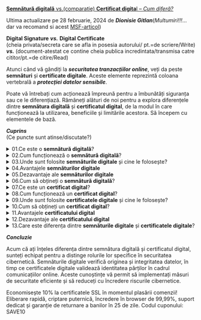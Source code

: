 
[**Semnătură digitală** vs.(comparatie) **Certificat digita**l – *Cum diferă?*](https://www.ssldragon.com/ro/blog/semnatura-digitala-vs-certificat-digital/#get-digital-signature)

Ultima actualizare pe 28 februarie, 2024 de ***Dionisie Gitlan***(*Multumiri!!!*... dar va recomand si acest [MSF-articol](https://support.microsoft.com/ro-ro/office/certificate-%C8%99i-semn%C4%83turi-digitale-8186cd15-e7ac-4a16-8597-22bd163e8e96))

**Digital Signature** ***vs.*** **Digital Certificate**<br/>
(cheia privata/secreta care se afla in posesia autorului/ pt.=de scriere/Write) ***vs.*** (document-atestat ce contine cheia publica incredintata/transmisa catre cititor/pt.=de citire/Read)

Atunci când vă gândiți la ***securitatea tranzacțiilor online***, veți da peste **semnături** și **certificate digitale**. Aceste elemente reprezintă coloana vertebrală a ***protecției datelor sensibile***.

Poate vă întrebați cum acționează împreună pentru a îmbunătăți siguranța sau ce le diferențiază. Rămâneți alături de noi pentru a explora diferențele dintre **semnătura digitală** și **certificatul digital**, de la modul în care funcționează la utilizarea, beneficiile și limitările acestora. Să începem cu elementele de bază.

***Cuprins***<br/>
(Ce puncte sunt atinse/discutate?)

<details>
  <summary>01.Ce este o <b>semnătură digitală</b>?</summary>
    
<hr/>

O semnătură digitală este un tip de semnătură electronică care utilizează o tehnică criptografică pentru a autentifica originea și integritatea documentelor, mesajelor sau programelor informatice digitale. Acesta utilizează un algoritm matematic pentru a genera o amprentă digitală unică, sau “semnătură”, pentru o anumită bucată de date. Această semnătură este individuală pentru expeditor și pentru conținutul semnat, asigurând identitatea expeditorului și garantând că datele rămân intacte în timpul transmiterii.

Semnăturile digitale sunt clasificate după cum urmează:

 - Semnături de **clasa 1** (semnături de e-mail):<br/>
   Aceste semnături verifică legătura dintre o adresă de e-mail și proprietarul său legitim, asigurând autenticitatea e-mailurilor.
 - Semnăturile din **clasa 2** (semnături bazate pe identitate):<br/>
   Acest tip de semnătură validează identificarea unei persoane prin compararea acesteia cu o bază de date verificată în prealabil.
 - Semnăturile din **clasa 3** (semnături validate în persoană):<br/>
   Aceste semnături sunt acordate după validarea persoanei care depune cererea în persoană, asigurând un nivel mai ridicat de încredere și validare pentru tranzacțiile financiare esențiale, cum ar fi platformele de cumpărături online și licitațiile electronice.



<hr/>

</details>

<details>
<summary>02.Cum funcționează o <b>semnătură digitală</b>?</summary>

<hr/>

Acum, să vedem cum funcționează pas cu pas.

 - **Creație**:<br/>
 Pentru a semna un document digital, semnatarul creează mai întâi o semnătură digitală unică folosind un algoritm criptografic, așa cum este specificat în standardul de semnătură digitală. Acest algoritm asigură securitatea și unicitatea semnăturii.
 - **Criptare**: <br/>
 Semnătura digitală este apoi criptată cu ajutorul cheii private a semnatarului, care face parte dintr-o pereche de chei asociată cu un certificat de semnătură digitală. Acest certificat, emis de o autoritate de certificare de încredere, conține informații despre identitatea și cheia publică a semnatarului.
 - **Anexă**:<br/>
 Semnătura digitală criptată este atașată la documentul digital, fie ca fișier separat, fie integrată în documentul în sine. Acest proces garantează că semnătura este inseparabilă de documentul pe care îl autentifică.
 - **Verificare**:<br/>
 La primirea documentului semnat digital, destinatarul utilizează cheia publică a semnatarului, obținută din certificatul de semnătură digitală, pentru a decripta semnătura. Această etapă verifică autenticitatea semnăturii și asocierea acesteia cu documentul.
 - **Verificarea integrității**:<br/>
 Destinatarul efectuează o verificare a integrității documentului cu ajutorul unei funcții hash. Acesta confirmă faptul că documentul nu a fost modificat de când a fost semnat, menținând astfel integritatea acestuia.
 - **Autentificare**: <br/>
 Dacă semnătura decriptată corespunde documentului și dacă verificarea integrității trece, destinatarul poate avea încredere că documentul este autentic și că nu a fost modificat.

<hr/>

</details>

<details>
<summary>03.Unde sunt folosite <b>semnăturile digitale</b> și cine le folosește?</summary>

<hr/>

Semnăturile digitale sunt adoptate pe scară largă în diverse industrii, de la agenții guvernamentale la corporații private. Acestea reprezintă o alternativă mai sigură la semnăturile electronice tradiționale prin utilizarea unor algoritmi complecși.

Această tehnologie este esențială în sectoarele în care securitatea datelor și dovada identității digitale sunt esențiale. În industria bancară și financiară, semnăturile digitale securizează tranzacțiile și acordurile, în timp ce, în mediul juridic, ele confirmă autenticitatea documentelor legale.

Furnizorii de servicii medicale utilizează semnăturile digitale pentru a proteja dosarele pacienților, iar entitățile guvernamentale le folosesc pentru a securiza documentele oficiale și pentru a simplifica procesele administrative. În plus, o semnătură digitală protejează activele digitale ale tuturor tipurilor de întreprinderi. Adoptarea acestora evidențiază accentul pus pe integritatea, eficiența și conformitatea datelor în tranzacțiile electronice.

<hr/>

</details>

<details>
  <summary>04.Avantajele <b>semnăturilor digitale</b></summary>

<hr/>

Prin utilizarea criptografiei, semnăturile digitale vă securizează datele, făcând practic imposibilă modificarea conținutului unui document de către părți neautorizate fără a fi detectate. Această caracteristică fundamentală a integrității datelor înseamnă că puteți avea încredere că informațiile prezentate într-un document semnat digital sunt exact așa cum a intenționat semnatarul.

Atunci când utilizați semnături digitale, nu protejați doar documentele. De asemenea, simplificați procedurile și îmbunătățiți securitatea generală. Iată câteva beneficii cheie:

 - **Eficiență**:<br/>
 Tranzacțiile sunt mai rapide, deoarece documentele pot fi semnate și trimise în format digital, eliminând necesitatea prezenței fizice sau a trimiterii prin poștă.
 - **Reducerea costurilor**: <br/>
 Reduce nevoia de hârtie, tipărire și francatură, ceea ce se traduce în economii semnificative în timp.
 - **Legitimitate juridică**: <br/>
 În multe jurisdicții, semnăturile digitale au același statut juridic ca și semnăturile tradiționale scrise de mână.
 - **Securitate sporită**: <br/>
 Caracteristici precum marcarea timpului și identificarea unică a semnatarului adaugă niveluri de securitate care depășesc ceea ce este posibil cu documentele fizice.
 - **Acceptare globală**: <br/>
 Semnăturile digitale sunt recunoscute și acceptate pe scară largă dincolo de frontiere, facilitând tranzacțiile comerciale internaționale.
 - **Respectarea reglementărilor**: <br/>
 Semnăturile digitale ajută organizațiile să respecte diverse cerințe de reglementare legate de autentificarea și integritatea documentelor, cum ar fi GDPR în Uniunea Europeană sau HIPAA în sectorul sănătății.

<hr/>

</details>

<details>
  <summary>05.Dezavantaje ale <b>semnăturilor digitale</b></summary>

<hr/> 

 - **Complexitatea în gestionarea cheilor**: <br/>
 Gestionarea cheilor criptografice și a certificatelor reprezintă o provocare, necesitând resurse și expertiză suplimentare pentru a asigura o implementare corectă.
 - **Încrederea în infrastructura tehnologică**: <br/>
 Semnăturile digitale depind de infrastructura de chei publice (Public Key Infrastructure – PKI), inclusiv de platforme sigure și autorități de certificare de încredere, care pot fi dificil de stabilit și de menținut în medii diferite.
 - **Probleme de compatibilitate**: <br/>
 Compatibilitatea software-ului este crucială, deoarece acesta trebuie să susțină tehnologia specifică de semnătură digitală, adăugând un alt nivel de complexitate la proces.
 - **Provocări legate de standardizare**: <br/>
 Stabilirea unei interacțiuni armonioase între diverse sisteme necesită standardizare, având în vedere metodele și tehnologiile variate implicate în implementarea semnăturii digitale.
 - **Considerații financiare**: <br/>
   Utilizarea eficientă a semnăturilor digitale implică în mod frecvent achiziționarea de certificate digitale și de software de verificare, ceea ce poate genera costuri substanțiale atât pentru expeditori, cât și pentru destinatari.

<hr/>

</details>

<details>
<summary>06.Cum să obțineți o <b>semnătură digitală</b>?</summary>
  
<hr/>

Obținerea unei semnături digitale necesită o serie de etape tehnice. Totul începe cu alegerea unei autorități de certificare terță parte. Această selecție inițială este foarte importantă, deoarece fiabilitatea și securitatea semnăturii digitale depind de integritatea AC.

 - **Selectați o autoritate de certificare de încredere**: <br/>
 Începeți prin a alege o autoritate de certificare de încredere, cunoscută pentru măsurile sale de securitate solide.
 - **Verificați identitatea dumneavoastră**: <br/>
Trimiteți documentele necesare pentru a confirma identitatea dumneavoastră sau a organizației dumneavoastră în vederea validării.
 - **Generarea perechii de chei**: <br/>
Utilizați un software criptografic, cum ar fi OpenSSL, pentru a genera o cheie privată și una publică – esențiale pentru crearea și verificarea semnăturii digitale.
 - **Obțineți semnătura digitală**: <br/>
Autoritatea de certificare emite un certificat de semnătură digitală, care face legătura între identitatea dumneavoastră și cheia dumneavoastră publică. Asigură autenticitatea semnăturilor digitale.
 - **Instalare și utilizare**: <br/>
Instalați certificatul de semnătură digitală pe serverul sau aplicația dumneavoastră pentru a semna digital documentele în siguranță.

După cum vedeți, am menționat deja certificatul digital în contextul semnăturilor digitale, deoarece acestea fac parte dintr-un sistem mai mare care protejează datele digitale. În secțiunile următoare, vom discuta despre certificatele digitale.

<hr/>

</details>

<details>
<summary>07.Ce este un <b>certificat digital</b>?</summary>

<hr/>

Un certificat digital este un document electronic utilizat pentru a verifica identitatea unei entități, cum ar fi o persoană, un computer, un site web sau o organizație, prin intermediul rețelelor digitale precum internetul. Acesta conține informații despre identitatea entității, cheia publică și semnătura digitală a unei terțe părți de încredere, cunoscută sub numele de autoritate de certificare, care confirmă autenticitatea informațiilor.

<hr/>

</details>

<details>
<summary>08.Cum funcționează un <b>certificat digital</b>?</summary>

<hr/>  

Iată o explicație pas cu pas a modului în care funcționează certificatele digitale:

 - **Criptografia cu cheie publică**: <br/>Certificatele digitale se bazează pe criptografia cu cheie publică. Acest sistem utilizează perechi de chei: o cheie publică și o cheie privată.
 - **Cheia privată a expeditorului**: <br/>Atunci când un expeditor dorește să transmită informații în siguranță, acesta își folosește cheia privată pentru a crea o semnătură digitală pentru date. Această semnătură este unică pentru expeditor și pentru datele transmise.
 - **Cheia publică a expeditorului**: <br/>Cheia publică a expeditorului este disponibilă pentru oricine are nevoie să verifice identitatea expeditorului sau să decripteze datele criptate cu cheia privată a expeditorului.
 - **Chei publice și private**: <br/>Expeditorul își păstrează secretă cheia privată și nu o împărtășește niciodată cu nimeni. Cu toate acestea, aceștia își distribuie gratuit cheia publică altora.
 - **CA emite certificate digitale**: <br/>Aceste certificate conțin cheia publică a expeditorului și alte informații de identificare, cum ar fi numele și organizația acestuia.
 - **Semnătură digitală**: <br/>AC semnează digital certificatele cu ajutorul cheii sale private, asigurând autenticitatea informațiilor.
 - **Verificare**: <br/>Atunci când un destinatar primește date de la expeditor, acesta utilizează cheia publică a expeditorului (obținută din certificatul digital) pentru a verifica semnătura digitală a datelor. În cazul în care semnătura corespunde cheii publice a expeditorului, destinatarul poate fi sigur că datele nu au fost falsificate și că provin într-adevăr de la expeditorul declarat.

<hr/>

</details>

<details>
<summary>09.Unde sunt folosite <b>certificatele digitale</b> și cine le folosește?</summary>  

<hr/>

Exemplele de mai jos ilustrează diversele industrii și entități care se bazează pe certificatele digitale pentru a stabili tranzacții și comunicații online sigure.

 - **Browsere de site-uri web**: <br/>Browsere precum Google Chrome, Mozilla Firefox, Microsoft Edge și Apple Safari utilizează certificate digitale, cunoscute și sub numele de certificate SSL, pentru a verifica identitatea site-urilor web, pentru a stabili conexiuni sigure, pentru a afișa indicatori de securitate pentru utilizatori și pentru a-i avertiza cu privire la riscurile potențiale.
 - **Securitatea e-mailurilor**: <br/>Certificatele digitale, în special certificatele S/MIME, sunt utilizate pentru a cripta e-mailurile trimise între utilizatori, asigurând că numai destinatarii pot accesa conținutul mesajelor.
 - **Site-uri de comerț electronic**: <br/>Site-uri precum Amazon, eBay și Shopify utilizează certificate digitale pentru a securiza tranzacțiile online, asigurându-se că informațiile dumneavoastră personale și financiare rămân confidențiale în timpul achizițiilor.
 - **Dispozitive IoT**: <br/>Dispozitivele Internet of Things (IoT), cum ar fi termostatele inteligente, camerele de securitate și dispozitivele purtabile, utilizează certificate digitale pentru a stabili conexiuni sigure cu alte dispozitive sau servere, protejând datele transmise prin rețea.
 - **Furnizori de VPN**: <br/>Rețeaua privată virtuală (VPN ) utilizează certificate digitale pentru a autentifica și cripta conexiunile dintre dispozitivele utilizatorilor și serverele VPN, asigurând confidențialitatea și securitatea în timpul navigării pe internet.
 - **Companii de software**: <br/>Dezvoltatorii folosesc certificate de semnare a codurilor pentru a-și semna aplicațiile software, asigurând astfel utilizatorii că produsele descărcate sunt autentice.

Caracteristicile certificatelor digitale

Iată o listă a celor mai importante caracteristici ale unui certificat digital:

 - **Autentificare**: <br/>Verifică identitatea persoanelor, a dispozitivelor sau a entităților în cadrul tranzacțiilor online.
Integritatea datelor**: <br/>Asigură că datele rămân neschimbate și nealterate în timpul transmiterii.
 - **Criptare**: <br/>Protejează datele prin transformarea lor într-un format ilizibil care poate fi decriptat numai cu ajutorul cheii private corespunzătoare.
 - **Gestionarea cheilor**: <br/>Facilitează generarea, stocarea și distribuirea în siguranță a cheilor criptografice.
 - **Revocare**: <br/>Permite invalidarea certificatelor în cazul în care acestea sunt compromise sau nu mai sunt demne de încredere.
 - **Conformitate**: <br/>Respectă standardele și reglementările din industrie, cum ar fi X.509, PKCS și GDPR.
 - **Perioada de valabilitate**: <br/>Specifică durata pentru care certificatul este considerat valabil [înainte de a fi reînnoit sau reemis](https://www.ssldragon.com/ro/blog/renew-ssl-certificates/).

<hr/>

</details>

<details>
  <summary>10.Cum să obțineți un <b>certificat digital</b>?</summary>

<hr/>

SSL Dragon oferă certificate la prețuri accesibile pentru orice nevoie, de la autentificarea site-urilor web la securitatea e-mailurilor și protecția software-ului. Puteți utiliza Expertul SSL pentru a găsi cel mai bun certificat digital pentru proiectul dumneavoastră. Iată o scurtă trecere în revistă:

Alegeți o autoritate de certificare în funcție de nevoile de securitate și de buget.
Generați o cerere de semnare a certificatului (CSR) cu cheile serverului și informațiile despre organizație.
Trimiteți CSR la CA pentru a începe procesul de depunere a cererii.
Așteptați până când CA validează detaliile, inclusiv organizația și proprietatea domeniului.
Descărcați și instalați certificatul emis pe server.

<hr/>

</details>

<details>
  <summary>11.Avantajele <b>certificatului digital</b></summary>

<hr/>

Fără certificate digitale, trimiterea de date în siguranță pe internet nu ar fi posibilă. Iată care sunt principalele lor beneficii:

 - **Criptare puternică**: <br/>Certificatele digitale utilizează criptarea AES, un standard de criptare acceptat pe scară largă și foarte sigur care protejează datele partajate.
 - **Autentificare**: <br/>Oferă un mijloc fiabil de verificare a identității utilizatorilor, dispozitivelor sau entităților implicate în tranzacții online, reducând riscul de uzurpare a identității sau de fraudă.
 - **Scalabilitate**: <br/>Certificatele digitale oferă scalabilitate, permițând gestionarea și implementarea eficientă în rețele de mari dimensiuni și în diverse aplicații, fără a compromite securitatea sau performanța.
 - **Încredere**: <br/>Certificatele digitale stabilesc încrederea în interacțiunile online prin validarea autenticității părților implicate, permițând un mediu sigur pentru comerțul electronic, comunicare și alte tranzacții digitale.
<hr/>
</details>

<details>
<summary>12.Dezavantaje ale <b>certificatului digital</b></summary>

<hr/>
  
Cost: Majoritatea certificatelor digitale costă în jur de 100 de dolari sau mai puțin, dar unele tipuri sunt mai scumpe. Implementarea și întreținerea acestora poate afecta bugetul dumneavoastră, inclusiv taxele de emitere a certificatelor, configurarea infrastructurii și cheltuielile de gestionare continuă, în special în cazul implementărilor pe scară largă.
Sofisticare: Gestionarea certificatelor digitale implică complexități, cum ar fi generarea cheilor, reînnoirea certificatelor și [gestionarea revocării](https://www.ssldragon.com/ro/blog/lista-de-revocare-a-certificatelor/), care necesită expertiză specializată.
Punct unic de eșec: Dependența de o autoritate de certificare centralizată pentru emiterea și validarea certificatelor poate crea un singur punct de eșec, putând perturba sisteme întregi în cazul în care autoritatea de certificare este compromisă.
Managementul ciclului de viață al certificatelor: Certificatele digitale au o durată de viață limitată și necesită o reînnoire sau înlocuire în timp util pentru a menține continuitatea operațională. Negestionarea eficientă a ciclurilor de viață ale certificatelor poate duce la întreruperi ale serviciilor sau la vulnerabilități de securitate.

<hr/>

</details>

<details>
  <summary>13.Care este diferența dintre <b>semnăturile digitale</b> și <b>certificatele digitale</b>?</summary>

<hr/>

Semnăturile digitale și certificatele funcționează în tandem pentru a asigura autenticitatea și integritatea documentelor sau a comunicațiilor electronice, dar au scopuri diferite.

O semnătură digitală este ca o amprentă digitală virtuală care identifică în mod unic expeditorul mesajului sau autorul documentului. Acesta este creat cu ajutorul unui algoritm criptografic atașat la document sau mesaj. Atunci când cineva semnează un document digital, el formează o reprezentare matematică a documentului, care îi este unică.

Această semnătură poate fi verificată de oricine care utilizează cheia publică a semnatarului, asigurându-se că documentul nu a fost modificat și că provine de la expeditorul declarat.

Pe de altă parte, un certificat digital este ca o carte de identitate digitală emisă de o AC. Acesta conține informații despre deținătorul certificatului, cum ar fi denumirea comercială și cheia publică, și este utilizat pentru a verifica proprietatea și identitatea.

Atunci când cineva primește un document semnat digital, poate folosi certificatul digital al semnatarului pentru a verifica autenticitatea semnăturii. Acest lucru este posibil deoarece certificatul digital este emis de o autoritate de certificare de încredere, ceea ce înseamnă că informațiile pe care le conține au fost verificate și că se poate avea încredere în ele.

<hr/>

</details>

***Concluzie***

Acum că ați înțeles diferența dintre semnătura digitală și certificatul digital, sunteți echipat pentru a distinge rolurile lor specifice în securitatea cibernetică. Semnăturile digitale verifică originea și integritatea datelor, în timp ce certificatele digitale validează identitatea părților în cadrul comunicațiilor online. Aceste cunoștințe vă permit să implementați măsuri de securitate eficiente și să reduceți cu încredere riscurile cibernetice.

Economisește 10% la certificatele SSL în momentul plasării comenzii!
Eliberare rapidă, criptare puternică, încredere în browser de 99,99%, suport dedicat și garanție de returnare a banilor în 25 de zile. Codul cuponului: SAVE10

